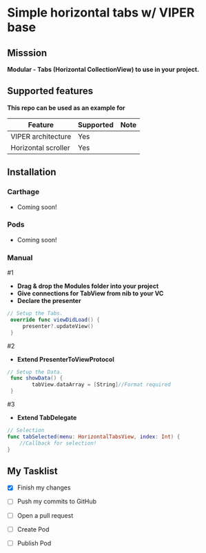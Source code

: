 # Simple horizontal tabs w/ VIPER base

## Misssion 
__Modular - Tabs (Horizontal CollectionView) to use in your project.__

## Supported features
__This repo can be used as an example for__

| Feature                        | Supported | Note                                            |
| ------------------------------ | --------- | ----------------------------------------------- |
| VIPER architecture             | Yes       |                                                 |
| Horizontal scroller            | Yes       |                                                 |


## Installation
### Carthage
- Coming soon!

### Pods
- Coming soon!

### Manual
#1

* __Drag & drop the Modules folder into your project__
* __Give connections for TabView from nib to your VC__
* __Declare the presenter__

```swift
// Setup the Tabs.
 override func viewDidLoad() {
	 presenter?.updateView()
 }
```
#2
* __Extend PresenterToViewProtocol__

```swift
// Setup the Data.
 func showData() {
        tabView.dataArray = [String]//Format required
 }
```

#3
* __Extend TabDelegate__

```swift
// Selection
func tabSelected(menu: HorizontalTabsView, index: Int) {
	//Callback for selection!
}
```

## My Tasklist
- [x] Finish my changes
- [ ] Push my commits to GitHub
- [ ] Open a pull request
- [ ] Create Pod
- [ ] Publish Pod


